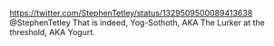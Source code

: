 https://twitter.com/StephenTetley/status/1329509500089413638 @StephenTetley That is indeed, Yog-Sothoth, AKA The Lurker at the threshold, AKA Yogurt.